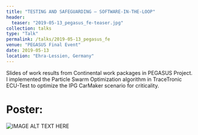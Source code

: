 ```yaml
---
title: "TESTING AND SAFEGUARDING – SOFTWARE-IN-THE-LOOP"
header:
  teaser: "2019-05-13_pegasus_fe-teaser.jpg"
collection: talks
type: "Talk"
permalink: /talks/2019-05-13_pegasus_fe
venue: "PEGASUS Final Event"
date: 2019-05-13
location: "Ehra-Lessien, Germany"
---
```


Slides of work results from Continental work packages in PEGASUS Project.
I implemented the Particle Swarm Optimization algorithm in TraceTronic ECU-Test to optimize the IPG CarMaker scenario for criticality. 


Poster:
======
![IMAGE ALT TEXT HERE](https://kai-storms.github.io/files/2023-11-21-vvm_odd-slides/00.jpeg)
